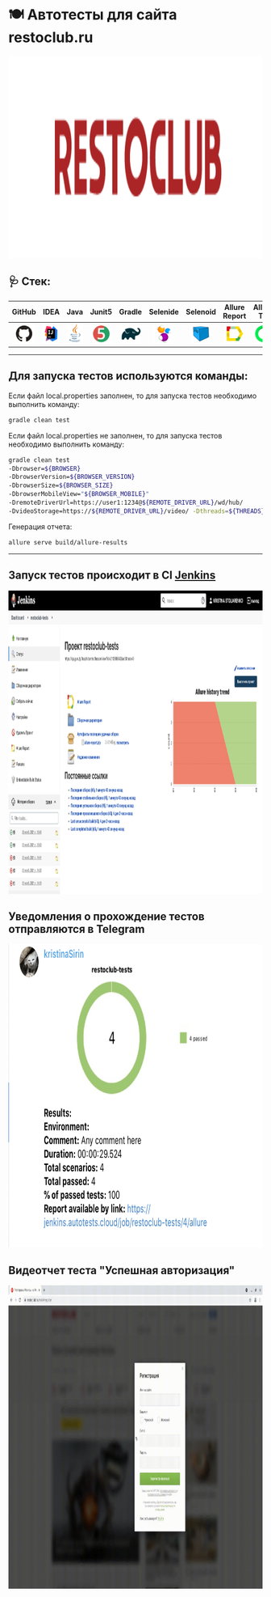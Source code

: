 # :plate_with_cutlery: Автотесты для сайта restoclub.ru

<img src="images/01.png" width="600" height="400"> 

## :stethoscope: Стек:
| GitHub | IDEA | Java | Junit5 | Gradle | Selenide | Selenoid | Allure Report | Allure TO | Jenkins | Jira |
|:--------:|:-------------:|:---------:|:-------:|:----:|:------:|:----:|:----:|:------:|:------:|:--------:|
| <img src="images/GitHub.svg" width="40" height="40"> | <img src="images/IDEA.svg" width="40" height="40"> | <img src="images/JAVA.svg" width="40" height="40"> | <img src="images/Junit5.svg" width="40" height="40"> | <img src="images/Gradle.svg" width="40" height="40"> | <img src="images/Selenide.svg" width="40" height="40"> | <img src="images/Selenoid.svg" width="40" height="40"> | <img src="images/Allure Report.svg" width="40" height="40"> | <img src="images/Allure TestOps.svg" width="40" height="40"> | <img src="images/Jenkins.svg" width="40" height="40"> | <img src="images/Jira.svg" width="40" height="40"> |
___

## Для запуска тестов используются команды:

Если файл local.properties заполнен, то для запуска тестов необходимо выполнить команду:
```bash
gradle clean test
```
Если файл local.properties не заполнен, то для запуска тестов необходимо выполнить команду:
```bash
gradle clean test
-Dbrowser=${BROWSER}
-DbrowserVersion=${BROWSER_VERSION}
-DbrowserSize=${BROWSER_SIZE}
-DbrowserMobileView="${BROWSER_MOBILE}"
-DremoteDriverUrl=https://user1:1234@${REMOTE_DRIVER_URL}/wd/hub/
-DvideoStorage=https://${REMOTE_DRIVER_URL}/video/ -Dthreads=${THREADS}
```

Генерация отчета:
```bash
allure serve build/allure-results
```
___

## Запуск тестов происходит в CI [Jenkins](https://jenkins.autotests.cloud/job/restoclub-tests/)

<img src="images/jenkinsreport.png" width="800" height="600"> 

## Уведомления о прохождение тестов отправляются в Telegram

<img src="images/telegramreport.png" width="800" height="600"> 

## Видеотчет теста "Успешная авторизация"

<img src="images/videotest.gif" width="1000" height="600"> 
